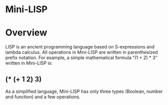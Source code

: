 # Mini-LISP

# Overview
LISP is an ancient programming language based on S-expressions and lambda calculus.
All operations in Mini-LISP are written in parenthesized prefix notation. For example, a
simple mathematical formula “(1 + 2) * 3” written in Mini-LISP is:
## (* (+ 1 2) 3)
As a simplified language, Mini-LISP has only three types (Boolean, number and function)
and a few operations.
